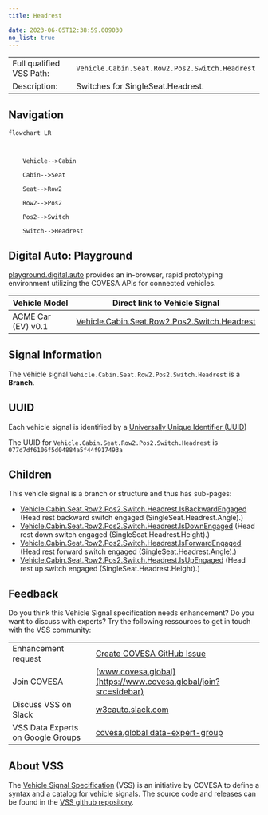 ```yaml
---
title: Headrest

date: 2023-06-05T12:38:59.009030
no_list: true
---
```



| | |
|---|---|
| Full qualified VSS Path: | `Vehicle.Cabin.Seat.Row2.Pos2.Switch.Headrest` |
| Description: | Switches for SingleSeat.Headrest. |

## Navigation

```mermaid
flowchart LR



    Vehicle-->Cabin

    Cabin-->Seat

    Seat-->Row2

    Row2-->Pos2

    Pos2-->Switch

    Switch-->Headrest

```


## Digital Auto: Playground

[playground.digital.auto](http://digital.auto) provides an in-browser, rapid prototyping environment utilizing the COVESA APIs for connected vehicles. 

| Vehicle Model | Direct link to Vehicle Signal |
|---|---|
| ACME Car (EV) v0.1 | [Vehicle.Cabin.Seat.Row2.Pos2.Switch.Headrest](https://digitalauto.netlify.app/model/STLWzk1WyqVVLbfymb4f/cvi/list/Vehicle.Cabin.Seat.Row2.Pos2.Switch.Headrest/) |


## Signal Information




The vehicle signal `Vehicle.Cabin.Seat.Row2.Pos2.Switch.Headrest` is a **Branch**.





## UUID

Each vehicle signal is identified by a [Universally Unique Identifier (UUID](https://en.wikipedia.org/wiki/Universally_unique_identifier))

The UUID for `Vehicle.Cabin.Seat.Row2.Pos2.Switch.Headrest` is `077d7df6106f5d04884a5f44f917493a`

## Children

This vehicle signal is a branch or structure and thus has sub-pages:

- [Vehicle.Cabin.Seat.Row2.Pos2.Switch.Headrest.IsBackwardEngaged](isbackwardengaged/) (Head rest backward switch engaged (SingleSeat.Headrest.Angle).)
- [Vehicle.Cabin.Seat.Row2.Pos2.Switch.Headrest.IsDownEngaged](isdownengaged/) (Head rest down switch engaged (SingleSeat.Headrest.Height).)
- [Vehicle.Cabin.Seat.Row2.Pos2.Switch.Headrest.IsForwardEngaged](isforwardengaged/) (Head rest forward switch engaged (SingleSeat.Headrest.Angle).)
- [Vehicle.Cabin.Seat.Row2.Pos2.Switch.Headrest.IsUpEngaged](isupengaged/) (Head rest up switch engaged (SingleSeat.Headrest.Height).)


## Feedback

Do you think this Vehicle Signal specification needs enhancement? Do you want to discuss with experts? Try the following ressources to get in touch with the VSS community:

| | |
|---|---|
| Enhancement request | [Create COVESA GitHub Issue](https://github.com/COVESA/vehicle_signal_specification/issues/new?body=Please+describe+your+feedback&title=Signal+feedback+Vehicle.Cabin.Seat.Row2.Pos2.Switch.Headrest) |
| Join COVESA | [www.covesa.global](https://www.covesa.global/join?src=sidebar) |
| Discuss VSS on Slack | [w3cauto.slack.com](http://w3cauto.slack.com/) |
| VSS Data Experts on Google Groups | [covesa.global data-expert-group](https://groups.google.com/a/covesa.global/g/data-expert-group) |

## About VSS

The [Vehicle Signal Specification](https://covesa.github.io/vehicle_signal_specification/) (VSS)
is an initiative by COVESA to define a syntax and a catalog for vehicle signals.
The source code and releases can be found in the [VSS github repository](https://github.com/COVESA/vehicle_signal_specification).

